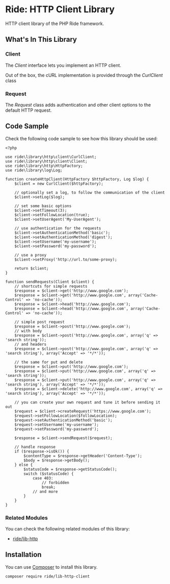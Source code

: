 # Ride: HTTP Client Library

HTTP client library of the PHP Ride framework.

## What's In This Library

### Client

The _Client_ interface lets you implement an HTTP client.

Out of the box, the cURL implementation is provided through the _CurlClient_ class

### Request

The _Request_ class adds authentication and other client options to the default HTTP request.

## Code Sample

Check the following code sample to see how this library should be used:

```
<?php

use ride\library\http\client\CurlClient;
use ride\library\http\client\Client;
use ride\library\http\HttpFactory;
use ride\library\log\Log;

function createHttpClient(HttpFactory $httpFactory, Log $log) {
    $client = new CurlClient($httpFactory);
    
    // optionally set a log, to follow the communication of the client
    $client->setLog($log);

    // set some basic options
    $client->setTimeout(3);
    $client->setFollowLocation(true);
    $client->setUserAgent('My-UserAgent');    

    // use authentication for the requests
    $client->setAuthenticationMethod('basic');
    $client->setAuthenticationMethod('digest');
    $client->setUsername('my-username');
    $client->setPassword('my-password');
    
    // use a proxy
    $client->setProxy('http://url.to/some-proxy);
    
    return $client;
}

function sendRequests(Client $client) {
    // shortcuts for simple requests
    $response = $client->get('http://www.google.com');
    $response = $client->get('http://www.google.com', array('Cache-Control' => 'no-cache'));
    $response = $client->head('http://www.google.com');
    $response = $client->head('http://www.google.com', array('Cache-Control' => 'no-cache'));
    
    // simple post request
    $response = $client->post('http://www.google.com');
    // with body
    $response = $client->post('http://www.google.com', array('q' => 'search string'));
    // and headers
    $response = $client->post('http://www.google.com', array('q' => 'search string'), array('Accept' => '*/*'));
    
    // the same for put and delete
    $response = $client->put('http://www.google.com');
    $response = $client->put('http://www.google.com', array('q' => 'search string'));
    $response = $client->put('http://www.google.com', array('q' => 'search string'), array('Accept' => '*/*'));
    $response = $client->delete('http://www.google.com', array('q' => 'search string'), array('Accept' => '*/*'));
    
    // you can create your own request and tune it before sending it out
    $request = $client->createRequest('https://www.google.com');
    $request->setFollowLocation($followLocation);
    $request->setAuthenticationMethod('basic');
    $request->setUsername('my-username');
    $request->setPassword('my-password');
    
    $response = $client->sendRequest($request);
    
    // handle response
    if ($response->isOk()) {
        $contentType = $response->getHeader('Content-Type');
        $body = $response->getBody();
    } else {
        $statusCode = $response->getStatusCode();
        switch ($statusCode) {
            case 403:
                // forbidden
                break;
            // and more
        }
    }
}
```

### Related Modules

You can check the following related modules of this library:

- [ride/lib-http](https://github.com/all-ride/ride-lib-http)

## Installation

You can use [Composer](http://getcomposer.org) to install this library.

```
composer require ride/lib-http-client
```
